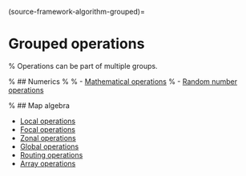(source-framework-algorithm-grouped)=

# Grouped operations

% Operations can be part of multiple groups.


% ## Numerics
%
% - [Mathematical operations](#source-framework-algorithm-mathematical)
% - [Random number operations](#source-framework-algorithm-random)


% ## Map algebra

- [Local operations](#source-framework-algorithm-local)
- [Focal operations](#source-framework-algorithm-focal)
- [Zonal operations](#source-framework-algorithm-zonal)
- [Global operations](#source-framework-algorithm-global)
- [Routing operations](#source-framework-algorithm-routing)
- [Array operations](#source-framework-algorithm-array)

